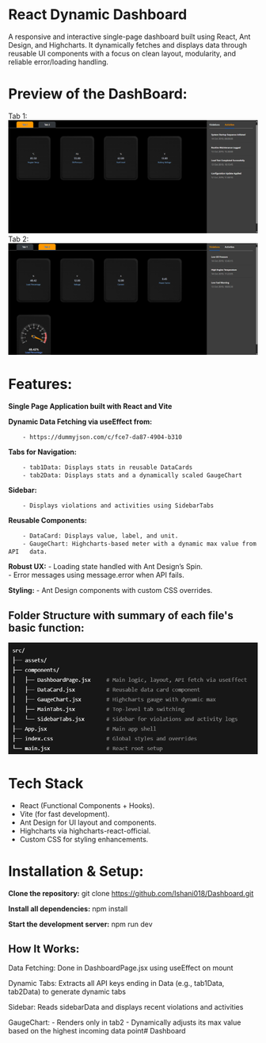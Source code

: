 # React Dynamic Dashboard
A responsive and interactive single-page dashboard built using React, Ant Design, and Highcharts. It dynamically fetches and displays data through reusable UI components with a focus on clean layout, modularity, and reliable error/loading handling.

# Preview of the DashBoard:

Tab 1:
![Preview of the dashboard](Dashboard1.png)
Tab 2:
![Preview of the dashboard](Dashboard.png)

# Features:

**Single Page Application built with React and Vite**

**Dynamic Data Fetching via useEffect from:**  

        - https://dummyjson.com/c/fce7-da87-4904-b310  

**Tabs for Navigation:**

        - tab1Data: Displays stats in reusable DataCards  
        - tab2Data: Displays stats and a dynamically scaled GaugeChart  

**Sidebar:**

        - Displays violations and activities using SidebarTabs  

**Reusable Components:**

        - DataCard: Displays value, label, and unit.   
        - GaugeChart: Highcharts-based meter with a dynamic max value from API   data.  

**Robust UX:**
        - Loading state handled with Ant Design’s Spin.  
        - Error messages using message.error when API fails.  

**Styling:**
        - Ant Design components with custom CSS overrides.  

## Folder Structure with summary of each file's basic function:

![Preview of the dashboard](FolderStructure.png)

# Tech Stack
- React (Functional Components + Hooks).  
- Vite (for fast development).  
- Ant Design for UI layout and components.  
- Highcharts via highcharts-react-official.  
- Custom CSS for styling enhancements.  

# Installation & Setup:

**Clone the repository:**
git clone https://github.com/Ishani018/Dashboard.git


**Install all dependencies:** npm install

**Start the development server:**
npm run dev


## How It Works:

Data Fetching: Done in DashboardPage.jsx using useEffect on mount

Dynamic Tabs: Extracts all API keys ending in Data (e.g., tab1Data, tab2Data) to generate dynamic tabs

Sidebar: Reads sidebarData and displays recent violations and activities

GaugeChart:
    - Renders only in tab2
    - Dynamically adjusts its max value based on the highest incoming data point# Dashboard


